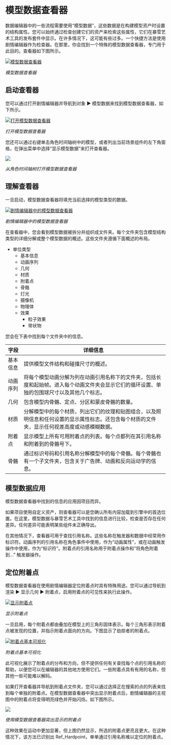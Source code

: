 # 模型数据查看器

数据编辑器中的一些流程需要使用“模型数据”，这些数据是在构建模型资产时设置的结构属性。您可以始终通过检查创建它们的资产来检索这些属性，它们在暴雪艺术工具的发布套件中显示。在许多情况下，这可能有些过多。一个快捷方法是使用剧情编辑器作为检查器。在那里，你会找到一个特殊的模型数据查看器，专门用于此目的。查看器如下图所示。

[![模型数据查看器](./resources/068_Model_Data_Viewer1.png)](./resources/068_Model_Data_Viewer1.png)

*模型数据查看器*

## 启动查看器

您可以通过打开剧情编辑器并导航到对象 ▶︎ 模型数据来找到模型数据查看器，如下所示。

[![打开模型数据查看器](./resources/068_Model_Data_Viewer2.png)](./resources/068_Model_Data_Viewer2.png)

*打开模型数据查看器*

您还可以通过右键单击角色时间轴树中的模型，或者列出当前场景组件的左下角窗格，在弹出菜单中选择“显示模型数据”来打开查看器。

![](./resources/068_Model_Data_Viewer3.png)

*从角色时间轴树打开模型数据查看器*

## 理解查看器

一旦启动，模型数据查看器将填充当前选择的模型类型的数据。

[![剧情编辑器中的模型数据查看器](./resources/068_Model_Data_Viewer4.png)](./resources/068_Model_Data_Viewer4.png)

*剧情编辑器中的模型数据查看器*

在查看器中，您会看到模型数据被拆分并组织成文件夹。每个文件夹包含模型结构类型的详细分解或整个模型数据的概述。这些文件夹遵循下面概述的布局。

  - 单位类型
      - 基本信息
      - 动画序列
      - 几何
      - 材质
      - 附着点
      - 骨骼
      - 灯光
      - 摄像机
      - 物理体
      - 效果
          - 粒子效果
          - 带状物

您会在下表中找到每个文件夹中的信息。

| 字段               | 详细信息                                                                                                                                                                                                                                                 |
| ------------------- | -------------------------------------------------------------------------------------------------------------------------------------------------------------------------------------------------------------------------------------------------------- |
| 基本信息           | 提供模型文件结构和碰撞尺寸的概述。                                                                                                                                                                                                                       |
| 动画序列           | 将每个模型动画分解为列在动画引用名称下的文件夹，包括长度和起始帧。进入每个动画文件夹会显示它们的循环设置、单独的包围球尺寸以及其他几个标志。                                                        |
| 几何               | 包含模型内骨骼、定点、分区和蒙皮骨骼的数量。                                                                                                                                                                                                           |
| 材质               | 分解模型中的每个材质，列出它们的纹理和贴图组合，以及照明信息和任何设置的显示属性标志。还包含每个材质的文件夹，显示任何视差高度或动感模糊数据。                                                                |
| 附着点           | 显示模型上所有可用附着点的列表。每个点都列在其引用名称和附着到的骨骼号下。                                                                                                                                                                            |
| 骨骼               | 通过标识号码和引用名称分解模型中的每个骨骼。每个骨骼也有一个子文件夹，包含关于广告牌、动画和反向运动学的信息。                                                                             |

## 模型数据应用

模型数据查看器中找到的信息的应用因项目而异。

如果项目使用自定义资产，则查看器可以是您确认所有内容加载到引擎中的首选位置。在这里，模型数据与暴雪艺术工具中找到的信息进行比较，检查是否存在任何差异。任何差异可能表明某些组件未正确导出。

在其他情况下，查看器可用于查找引用名称。这些名称在触发器和数据中经常用作标识符。动画序列的引用名称在角色事件中使用，作为“动画属性”，或在动画触发操作中使用，作为“标识符”。附着点的引用名称用于附着点操作和“将角色附着到…” 触发器操作。

## 定位附着点

模型数据查看器在使用剧情编辑器定位附着点时具有特殊用途。您可以通过导航到渲染 ▶︎ 显示几何 ▶︎ 附着点，启用附着点的可见性来执行此操作。

[![显示附着点](./resources/068_Model_Data_Viewer5.png)](./resources/068_Model_Data_Viewer5.png)

*显示附着点*

一旦启用，每个附着点都由叠加在模型上的三角形固体表示。每个三角形表示附着点被发现的位置，并指示附着点面向的方向。下图显示了劫掠者的附着点。

[![附着点基本可视化](./resources/068_Model_Data_Viewer6.png)](./resources/068_Model_Data_Viewer6.png)

*附着点基本可视化*

此可视化展示了附着点的分布和方向，但不提供任何有关查找每个点的引用名称的帮助，以便您可以在编辑器的其他地方使用它们。一些附着点具有有用的名称，但其他一些可能难以解码。

如果打开查看器并导航到附着点文件夹，您可以通过选择正在搜索的点的列表来找到每个单独的附着点。在模型数据查看器中突出显示附着点后，剧情编辑器的主视图中的附着点将变得明亮绿色并开始闪烁。如下图所示。

![](./resources/068_Model_Data_Viewer7.png)

*使用模型数据查看器突出显示的附着点*

这种效果在运动中更加显著，但上图仍然显示，所选的附着点更亮且更大。在这种情况下，该方法已识别出 Ref\_Hardpoint，单单通过引用名称难以定位的附着点。